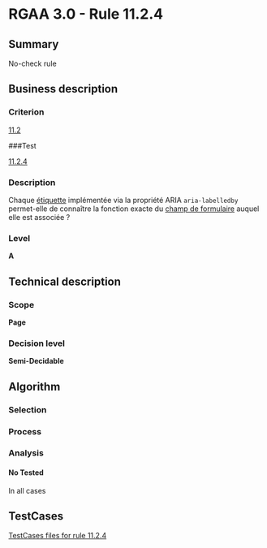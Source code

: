 # RGAA 3.0 -  Rule 11.2.4

## Summary

No-check rule

## Business description

### Criterion

[11.2](http://disic.github.io/rgaa_referentiel_en/RGAA3.0_Criteria_English_version_v1.html#crit-11-2)

###Test

[11.2.4](http://disic.github.io/rgaa_referentiel_en/RGAA3.0_Criteria_English_version_v1.html#test-11-2-4)

### Description

Chaque <a href="http://references.modernisation.gouv.fr/referentiel-technique-0#mEtiquette">&eacute;tiquette</a> impl&eacute;ment&eacute;e via la propri&eacute;t&eacute; ARIA `aria-labelledby` permet-elle de conna&icirc;tre la fonction exacte du <a href="http://references.modernisation.gouv.fr/referentiel-technique-0#mChpSaisie">champ de formulaire</a> auquel elle est associ&eacute;e ?

### Level

**A**

## Technical description

### Scope

**Page**

### Decision level


**Semi-Decidable**

## Algorithm

### Selection

### Process

### Analysis

#### No Tested 

In all cases



##  TestCases 

[TestCases files for rule 11.2.4](https://github.com/Asqatasun/Asqatasun/tree/master/rules/rules-rgaa3.0/src/test/resources/testcases/rgaa30/Rgaa30Rule110204/) 


